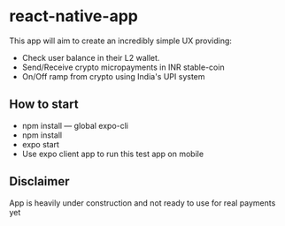 # react-native-app

This app will aim to create an incredibly simple UX providing:
  - Check user balance in their L2 wallet.
  - Send/Receive crypto micropayments in INR stable-coin
  - On/Off ramp from crypto using India's UPI system

## How to start
  - npm install — global expo-cli
  - npm install
  - expo start
  - Use expo client app to run this test app on mobile

## Disclaimer
  App is heavily under construction and not ready to use for real payments yet
